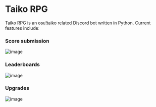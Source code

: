 # Taiko RPG
Taiko RPG is an osu!taiko related Discord bot written in Python. Current features include:

### Score submission
![image](https://github.com/user-attachments/assets/c9f6284d-36a0-45ed-a04c-332a419f8ff9)


### Leaderboards
![image](https://github.com/user-attachments/assets/75ef8957-d6ea-4862-910d-41a2caf7f6e5)

### Upgrades
![image](https://github.com/user-attachments/assets/3fd0ebe5-968d-4c57-9626-035cb36e3d41)
